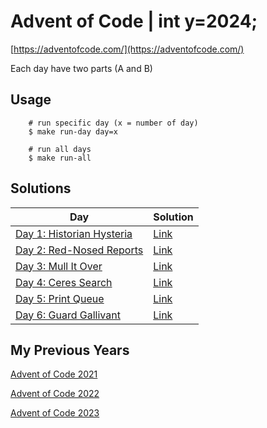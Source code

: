 # Advent of Code | int y=2024;

[https://adventofcode.com/](https://adventofcode.com/)

Each day have two parts (A and B)

## Usage

```
    # run specific day (x = number of day)
    $ make run-day day=x
    
    # run all days
    $ make run-all
```

## Solutions

| **Day**                                                          | **Solution**                                                             |
|------------------------------------------------------------------|--------------------------------------------------------------------------|
| [Day 1: Historian Hysteria](https://adventofcode.com/2024/day/1) | [Link](https://github.com/dcorto/adventofcode2024/blob/master/1/main.go) |
| [Day 2: Red-Nosed Reports](https://adventofcode.com/2024/day/2)  | [Link](https://github.com/dcorto/adventofcode2024/blob/master/2/main.go) |                                                                      
| [Day 3: Mull It Over](https://adventofcode.com/2024/day/3)       | [Link](https://github.com/dcorto/adventofcode2024/blob/master/3/main.go) |
| [Day 4: Ceres Search](https://adventofcode.com/2024/day/4)       | [Link](https://github.com/dcorto/adventofcode2024/blob/master/4/main.go) |     
| [Day 5: Print Queue](https://adventofcode.com/2024/day/5)        | [Link](https://github.com/dcorto/adventofcode2024/blob/master/5/main.go) |
| [Day 6: Guard Gallivant](https://adventofcode.com/2024/day/6)        | [Link](https://github.com/dcorto/adventofcode2024/blob/master/6/main.go) |


## My Previous Years
    
[Advent of Code 2021](https://github.com/dcorto/adventofcode2021)

[Advent of Code 2022](https://github.com/dcorto/adventofcode2022)

[Advent of Code 2023](https://github.com/dcorto/adventofcode2023)


